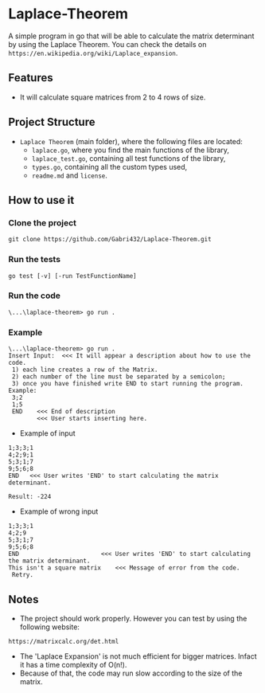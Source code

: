 # Laplace-Theorem
A simple program in go that will be able to calculate the matrix determinant by using the Laplace Theorem.
You can check the details on `https://en.wikipedia.org/wiki/Laplace_expansion`.

## Features
- It will calculate square matrices from 2 to 4 rows of size.

## Project Structure
- `Laplace Theorem` (main folder), where the following files are located:
  - `laplace.go`, where you find the main functions of the library,
  - `laplace_test.go`, containing all test functions of the library,
  - `types.go`, containing all the custom types used,
  - `readme.md` and `license`.


## How to use it
### Clone the project
```
git clone https://github.com/Gabri432/Laplace-Theorem.git
```
### Run the tests
```
go test [-v] [-run TestFunctionName]
```
### Run the code
```
\...\laplace-theorem> go run .
```

### Example
```
\...\laplace-theorem> go run .
Insert Input:  <<< It will appear a description about how to use the code.
 1) each line creates a row of the Matrix.
 2) each number of the line must be separated by a semicolon;      
 3) once you have finished write END to start running the program.
Example:
 3;2
 1;5
 END    <<< End of description
        <<< User starts inserting here.
```
- Example of input
```
1;3;3;1
4;2;9;1
5;3;1;7
9;5;6;8
END   <<< User writes 'END' to start calculating the matrix determinant.

Result: -224
```
- Example of wrong input
```
1;3;3;1
4;2;9
5;3;1;7
9;5;6;8
END                       <<< User writes 'END' to start calculating the matrix determinant.
This isn't a square matrix    <<< Message of error from the code.
 Retry.
```

## Notes

- The project should work properly. However you can test by using the following website:
```
https://matrixcalc.org/det.html
```
- The 'Laplace Expansion' is not much efficient for bigger matrices. Infact it has a time complexity of O(n!).
- Because of that, the code may run slow according to the size of the matrix.
